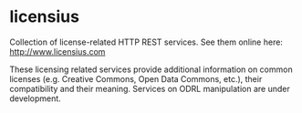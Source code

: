 # licensius

Collection of license-related HTTP REST services. See them online here:
http://www.licensius.com


These licensing related services provide additional information on common licenses (e.g. Creative Commons, Open Data Commons, etc.), their compatibility and their meaning. Services on ODRL manipulation are under development.
